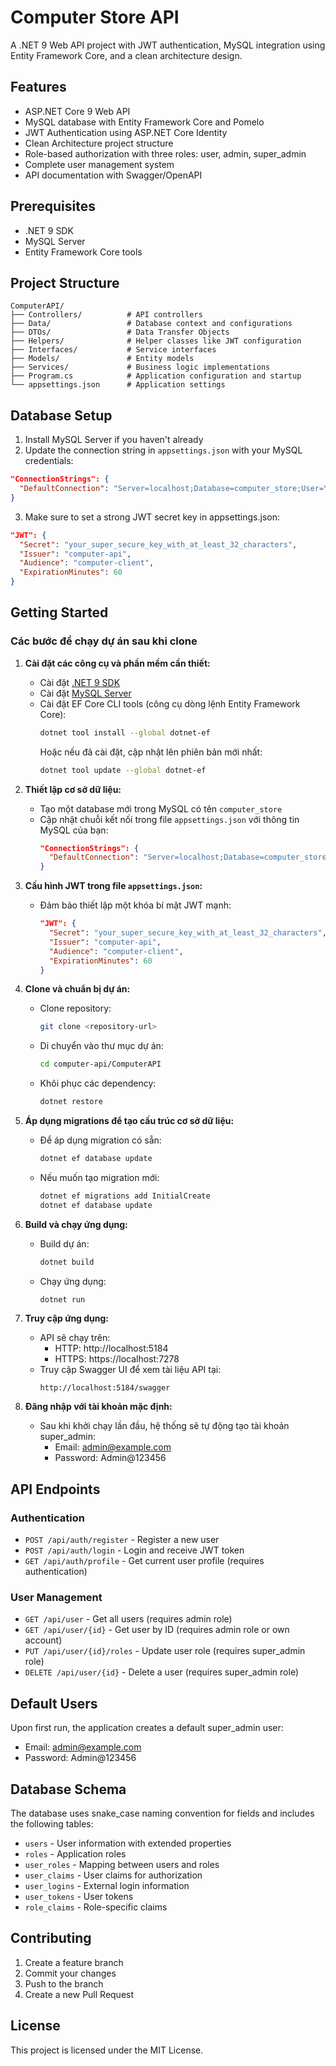 # Computer Store API

A .NET 9 Web API project with JWT authentication, MySQL integration using Entity Framework Core, and a clean architecture design.

## Features

- ASP.NET Core 9 Web API
- MySQL database with Entity Framework Core and Pomelo
- JWT Authentication using ASP.NET Core Identity
- Clean Architecture project structure
- Role-based authorization with three roles: user, admin, super_admin
- Complete user management system
- API documentation with Swagger/OpenAPI

## Prerequisites

- .NET 9 SDK
- MySQL Server
- Entity Framework Core tools

## Project Structure

```
ComputerAPI/
├── Controllers/          # API controllers
├── Data/                 # Database context and configurations
├── DTOs/                 # Data Transfer Objects
├── Helpers/              # Helper classes like JWT configuration
├── Interfaces/           # Service interfaces
├── Models/               # Entity models
├── Services/             # Business logic implementations
├── Program.cs            # Application configuration and startup
└── appsettings.json      # Application settings
```

## Database Setup

1. Install MySQL Server if you haven't already
2. Update the connection string in `appsettings.json` with your MySQL credentials:

```json
"ConnectionStrings": {
  "DefaultConnection": "Server=localhost;Database=computer_store;User=YOUR_USERNAME;Password=YOUR_PASSWORD;Port=3306;CharSet=utf8mb4;"
}
```

3. Make sure to set a strong JWT secret key in appsettings.json:

```json
"JWT": {
  "Secret": "your_super_secure_key_with_at_least_32_characters",
  "Issuer": "computer-api",
  "Audience": "computer-client",
  "ExpirationMinutes": 60
}
```

## Getting Started

### Các bước để chạy dự án sau khi clone

1. **Cài đặt các công cụ và phần mềm cần thiết:**
   - Cài đặt [.NET 9 SDK](https://dotnet.microsoft.com/download/dotnet/9.0)
   - Cài đặt [MySQL Server](https://dev.mysql.com/downloads/mysql/)
   - Cài đặt EF Core CLI tools (công cụ dòng lệnh Entity Framework Core):
     ```bash
     dotnet tool install --global dotnet-ef
     ```
     Hoặc nếu đã cài đặt, cập nhật lên phiên bản mới nhất:
     ```bash
     dotnet tool update --global dotnet-ef
     ```

2. **Thiết lập cơ sở dữ liệu:**
   - Tạo một database mới trong MySQL có tên `computer_store`
   - Cập nhật chuỗi kết nối trong file `appsettings.json` với thông tin MySQL của bạn:
     ```json
     "ConnectionStrings": {
       "DefaultConnection": "Server=localhost;Database=computer_store;User=YOUR_USERNAME;Password=YOUR_PASSWORD;Port=3306;CharSet=utf8mb4;"
     }
     ```

3. **Cấu hình JWT trong file `appsettings.json`:**
   - Đảm bảo thiết lập một khóa bí mật JWT mạnh:
     ```json
     "JWT": {
       "Secret": "your_super_secure_key_with_at_least_32_characters",
       "Issuer": "computer-api",
       "Audience": "computer-client",
       "ExpirationMinutes": 60
     }
     ```

4. **Clone và chuẩn bị dự án:**
   - Clone repository:
     ```bash
     git clone <repository-url>
     ```
   - Di chuyển vào thư mục dự án:
     ```bash
     cd computer-api/ComputerAPI
     ```
   - Khôi phục các dependency:
     ```bash
     dotnet restore
     ```

5. **Áp dụng migrations để tạo cấu trúc cơ sở dữ liệu:**
   - Để áp dụng migration có sẵn:
     ```bash
     dotnet ef database update
     ```
   - Nếu muốn tạo migration mới:
     ```bash
     dotnet ef migrations add InitialCreate
     dotnet ef database update
     ```

6. **Build và chạy ứng dụng:**
   - Build dự án:
     ```bash
     dotnet build
     ```
   - Chạy ứng dụng:
     ```bash
     dotnet run
     ```

7. **Truy cập ứng dụng:**
   - API sẽ chạy trên:
     - HTTP: http://localhost:5184
     - HTTPS: https://localhost:7278
   - Truy cập Swagger UI để xem tài liệu API tại:
     ```
     http://localhost:5184/swagger
     ```

8. **Đăng nhập với tài khoản mặc định:**
   - Sau khi khởi chạy lần đầu, hệ thống sẽ tự động tạo tài khoản super_admin:
     - Email: admin@example.com
     - Password: Admin@123456

## API Endpoints

### Authentication

- `POST /api/auth/register` - Register a new user
- `POST /api/auth/login` - Login and receive JWT token
- `GET /api/auth/profile` - Get current user profile (requires authentication)

### User Management

- `GET /api/user` - Get all users (requires admin role)
- `GET /api/user/{id}` - Get user by ID (requires admin role or own account)
- `PUT /api/user/{id}/roles` - Update user role (requires super_admin role)
- `DELETE /api/user/{id}` - Delete a user (requires super_admin role)

## Default Users

Upon first run, the application creates a default super_admin user:

- Email: admin@example.com
- Password: Admin@123456

## Database Schema

The database uses snake_case naming convention for fields and includes the following tables:

- `users` - User information with extended properties
- `roles` - Application roles
- `user_roles` - Mapping between users and roles
- `user_claims` - User claims for authorization
- `user_logins` - External login information
- `user_tokens` - User tokens
- `role_claims` - Role-specific claims

## Contributing

1. Create a feature branch
2. Commit your changes
3. Push to the branch
4. Create a new Pull Request

## License

This project is licensed under the MIT License.
